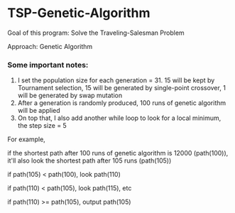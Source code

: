 # TSP-Genetic-Algorithm

Goal of this program: Solve the Traveling-Salesman Problem

Approach: Genetic Algorithm

### Some important notes:
1. I set the population size for each generation = 31. 
	15 will be kept by Tournament selection, 
	15 will be generated by single-point crossover, 
	1 will be generated by swap mutation
2. After a generation is randomly produced, 100 runs of genetic algorithm will be applied
3. On top that, I also add another while loop to look for a local minimum, the step size = 5

For example,

  if the shortest path after 100 runs of genetic algorithm is 12000 (path(100)), it'll also look the shortest path after 105 runs (path(105))

  if path(105) < path(100), look path(110)

  if path(110) < path(105), look path(115), etc

  if path(110) >= path(105), output path(105)
